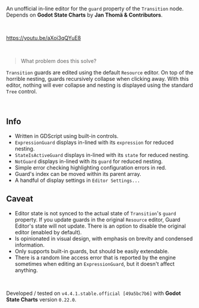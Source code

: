
An unofficial in-line editor for the `guard` property of the `Transition` node. Depends on **Godot State Charts** by **Jan Thomä & Contributors**.

<br>

https://youtu.be/aXoi3qQYuE8

<br>

> What problem does this solve?

`Transition` guards are edited using the default `Resource` editor. On top of the horrible nesting, guards recursively collapse when clicking away. With this editor, nothing will ever collapse and nesting is displayed using the standard `Tree` control.

<br>

## Info

- Written in GDScript using built-in controls.
- `ExpressionGuard` displays in-lined with its `expression` for reduced nesting.
- `StateIsActiveGuard` displays in-lined with its `state` for reduced nesting.
- `NotGuard` displays in-lined with its `guard` for reduced nesting.
- Simple error checking highlighting configuration errors in red.
- Guard's index can be moved within its parent array.
- A handful of display settings in `Editor Settings...`

## Caveat

- Editor state is not synced to the actual state of `Transition`'s `guard` property. If you update guards in the original `Resource` editor, Guard Editor's state will not update. There is an option to disable the original editor (enabled by default).
- Is opinionated in visual design, with emphasis on brevity and condensed information.
- Only supports built-in guards, but should be easily extendable.
- There is a random line access error that is reported by the engine sometimes when editing an `ExpressionGuard`, but it doesn't affect anything.

<br>

Developed / tested on `v4.4.1.stable.official [49a5bc7b6]` with **Godot State Charts** version `0.22.0`.
